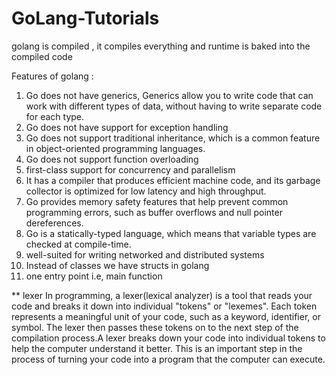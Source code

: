 # GoLang-Tutorials
golang is compiled , it  compiles everything and runtime is baked into the compiled code

Features of golang :
 1) Go does not have generics, Generics allow you to write code that can work with different types of data, without having to write separate code for each type.
 2) Go does not have support for exception handling
 3) Go does not support traditional inheritance, which is a common feature in object-oriented programming languages.
 4) Go does not support function overloading
 5) first-class support for concurrency and parallelism
 6) It has a compiler that produces efficient machine code, and its garbage collector is optimized for low latency and high throughput.
 7) Go provides memory safety features that help prevent common programming errors, such as buffer overflows and null pointer dereferences.
 8) Go is a statically-typed language, which means that variable types are checked at compile-time.
 9) well-suited for writing networked and distributed systems
 10) Instead of classes we have structs in golang
 11) one entry point i.e, main function 



 ** lexer
 In programming, a lexer(lexical analyzer) is a tool that reads your code and breaks it down into individual "tokens" or "lexemes". Each token represents a meaningful unit of your code, such as a keyword, identifier, or symbol. The lexer then passes these tokens on to the next step of the compilation process.A lexer breaks down your code into individual tokens to help the computer understand it better. This is an important step in the process of turning your code into a program that the computer can execute.